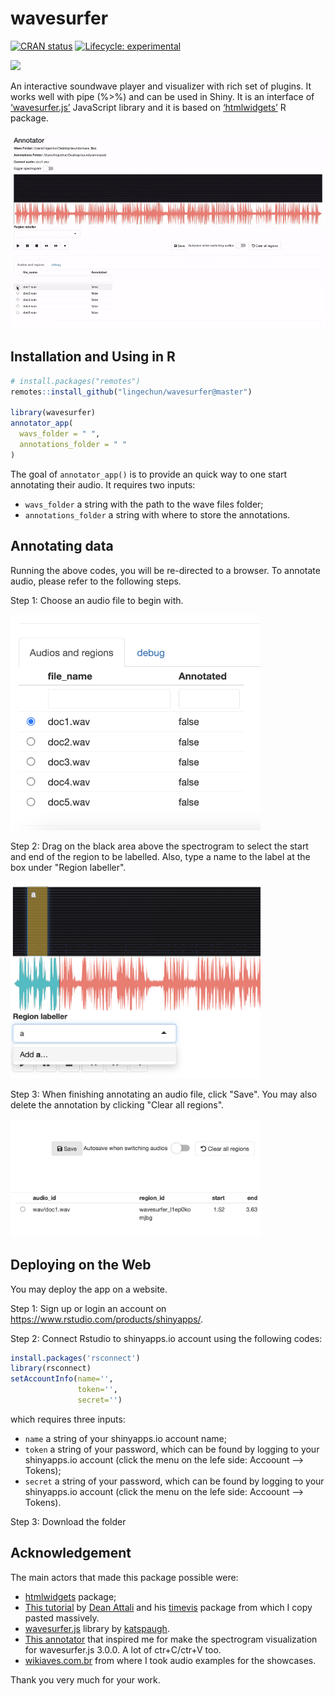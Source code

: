 
<!-- README.md is generated from README.Rmd. Please edit that file -->

# wavesurfer

<!-- badges: start -->

[![CRAN
status](https://www.r-pkg.org/badges/version/wavesurfer)](https://CRAN.R-project.org/package=wavesurfer)
[![Lifecycle:
experimental](https://img.shields.io/badge/lifecycle-experimental-orange.svg)](https://www.tidyverse.org/lifecycle/#experimental)
<!-- badges: end -->

<img src = 'inst/img/ggwave.png'>

An interactive soundwave player and visualizer with rich set of plugins.
It works well with pipe (%\>%) and can be used in Shiny. It is an
interface of [‘wavesurfer.js’](https://wavesurfer-js.org) JavaScript
library and it is based on [‘htmlwidgets’](http://www.htmlwidgets.org/)
R package.

<img src="inst/img/annotator3.gif" width="800">

## Installation and Using in R

``` r
# install.packages("remotes")
remotes::install_github("lingechun/wavesurfer@master")

library(wavesurfer)
annotator_app(
  wavs_folder = " ", 
  annotations_folder = " "
)
```

The goal of `annotator_app()` is to provide an quick way to one start
annotating their audio. It requires two inputs:

  - `wavs_folder` a string with the path to the wave files folder;
  - `annotations_folder` a string with where to store the annotations.

<!-- end list -->



## Annotating data

Running the above codes, you will be re-directed to a browser. To annotate audio, please refer to the following steps.



Step 1: Choose an audio file to begin with. 

<img src="inst/img/Step1.png" width="400">

Step 2: Drag on the black area above the spectrogram to select the start and end of the region to be labelled. Also, type a name to the label at the box under "Region labeller". 

<img src="inst/img/Step2.png" width="400">

Step 3: When finishing annotating an audio file, click "Save". You may also delete the annotation by clicking "Clear all regions".

<img src="inst/img/Step3.png" width="400">

## Deploying on the Web

You may deploy the app on a website. 

Step 1: Sign up or login an account on https://www.rstudio.com/products/shinyapps/.

Step 2: Connect Rstudio to shinyapps.io account using the following codes:

```r
install.packages('rsconnect')
library(rsconnect)
setAccountInfo(name='', 
               token='', 
               secret='')
```


which requires three inputs:

  - `name` a string of your shinyapps.io account name;
  - `token` a string of your password, which can be found by logging to your shinyapps.io account (click the menu on the lefe side: Accoount --> Tokens);
  - `secret` a string of your password, which can be found by logging to your shinyapps.io account (click the menu on the lefe side: Accoount --> Tokens).

Step 3: Download the folder 



<!-- end list -->

## Acknowledgement

The main actors that made this package possible were:

  - [htmlwidgets](http://www.htmlwidgets.org/) package;
  - [This tutorial](https://deanattali.com/blog/htmlwidgets-tips/) by
    [Dean Attali](https://deanattali.com/) and his
    [timevis](https://github.com/daattali/timevis) package from which I
    copy pasted massively.
  - [wavesurfer.js](https://wavesurfer-js.org/) library by
    [katspaugh](https://github.com/katspaugh).
  - [This annotator](https://github.com/CrowdCurio/audio-annotator) that
    inspired me for make the spectrogram visualization for wavesurfer.js
    3.0.0. A lot of ctr+C/ctr+V too.
  - [wikiaves.com.br](https://wikiaves.com.br) from where I took audio
    examples for the showcases.

Thank you very much for your work.
